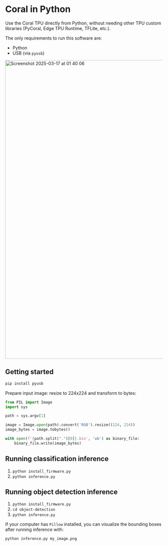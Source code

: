 # Coral in Python

Use the Coral TPU directly from Python, without needing other TPU custom libraries (PyCoral, Edge TPU Runtime, TFLite, etc.).

The only requirements to run this software are:
- Python
- USB (via `pyusb`)

<img width="955" alt="Screenshot 2025-03-17 at 01 40 06" src="https://github.com/user-attachments/assets/b7b18830-a5c2-4a7e-857d-509e9892fad4" />

## Getting started

```bash
pip install pyusb
```

Prepare input image: resize to 224x224 and transform to bytes:

```python
from PIL import Image
import sys

path = sys.argv[1]

image = Image.open(path).convert('RGB').resize((224, 224))
image_bytes = image.tobytes()

with open(f'{path.split(".")[0]}.bin', 'wb') as binary_file:
    binary_file.write(image_bytes)
```

## Running classification inference

1. `python install_firmware.py`
2. `python inference.py`

## Running object detection inference

1. `python install_firmware.py`
2. `cd object-detection`
3. `python inference.py`

If your computer has `Pillow` installed, you can visualize the bounding boxes after running inference with:

```python
python inference.py my_image.png
```

